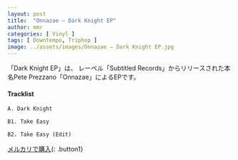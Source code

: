 ```yaml
---
layout: post
title:  "Onnazae – Dark Knight EP"
author: mmr
categories: [ Vinyl ]
tags: [ Downtempo, Triphop ]
image: ../assets/images/Onnazae – Dark Knight EP.jpg
---
```


「Dark Knight EP」は、
レーベル「Subtitled Records」からリリースされた本名Pete Prezzano「Onnazae」によるEPです。


#### Tracklist
```md
A. Dark Knight

B1. Take Easy

B2. Take Easy (Edit)
```

[メルカリで購入](https://jp.mercari.com/item/m84648505475?afid=6142608987){: .button1}

